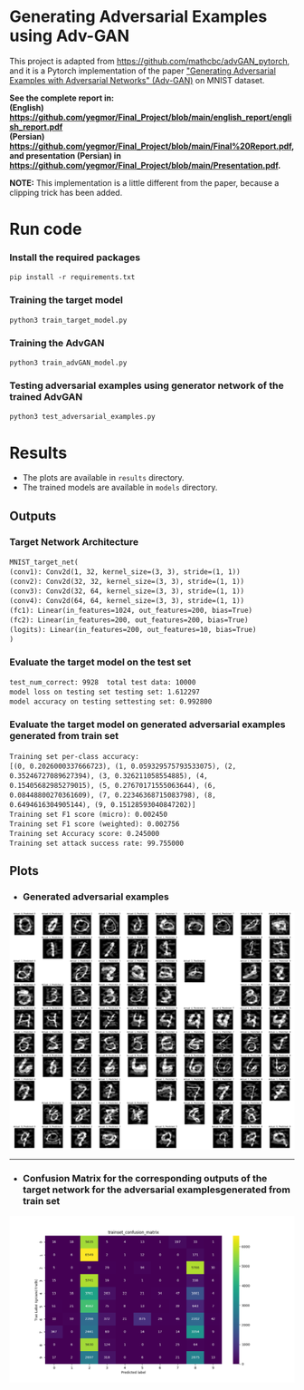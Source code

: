 # Generating Adversarial Examples using Adv-GAN
This project is adapted from  https://github.com/mathcbc/advGAN_pytorch, and it is a Pytorch implementation of the paper ["Generating Adversarial Examples with Adversarial Networks" (Adv-GAN)](https://arxiv.org/abs/1801.02610v5) on MNIST dataset.

**See the complete report in:  
(English) https://github.com/yegmor/Final_Project/blob/main/english_report/english_report.pdf  
(Persian) https://github.com/yegmor/Final_Project/blob/main/Final%20Report.pdf, and presentation (Persian) in https://github.com/yegmor/Final_Project/blob/main/Presentation.pdf.**  

**NOTE:** This implementation is a little different from the paper, because a clipping trick has been added.  

# Run code

### Install the required packages
```shell
pip install -r requirements.txt
```

### Training the target model
```shell
python3 train_target_model.py
```

### Training the AdvGAN
```shell
python3 train_advGAN_model.py
```

### Testing adversarial examples using generator network of the trained AdvGAN
```shell
python3 test_adversarial_examples.py
```

# Results 
- The plots are available in `results` directory.
- The trained models are available in `models` directory.

## Outputs
### Target Network Architecture
`MNIST_target_net(`  
  `(conv1): Conv2d(1, 32, kernel_size=(3, 3), stride=(1, 1))`  
  `(conv2): Conv2d(32, 32, kernel_size=(3, 3), stride=(1, 1))`  
  `(conv3): Conv2d(32, 64, kernel_size=(3, 3), stride=(1, 1))`  
  `(conv4): Conv2d(64, 64, kernel_size=(3, 3), stride=(1, 1))`  
  `(fc1): Linear(in_features=1024, out_features=200, bias=True)`  
  `(fc2): Linear(in_features=200, out_features=200, bias=True)`  
  `(logits): Linear(in_features=200, out_features=10, bias=True)`  
`)`

### Evaluate the target model on the test set 
`test_num_correct: 9928  total test data: 10000`  
`model loss on testing set testing set: 1.612297`  
`model accuracy on testing settesting set: 0.992800`  

### Evaluate the target model on generated adversarial examples generated from train set 
`Training set per-class accuracy:`  
`[(0, 0.2026000337666723), (1, 0.059329575793533075), (2, 0.35246727089627394), (3, 0.326211058554885), (4, 0.15405682985279015), (5, 0.27670171555063644), (6, 0.08448800270361609), (7, 0.22346368715083798), (8, 0.6494616304905144), (9, 0.15128593040847202)]`  
`Training set F1 score (micro): 0.002450`  
`Training set F1 score (weighted): 0.002756`  
`Training set Accuracy score: 0.245000`  
`Training set attack success rate: 99.755000`

## Plots
- ### Generated adversarial examples  
![alt text](./results/trainset_imgs_matrix.png)

***

- ### Confusion Matrix for the corresponding outputs of the target network for the adversarial examplesgenerated from train set   
![alt text](./results/trainset_confusion_matrix.png)
